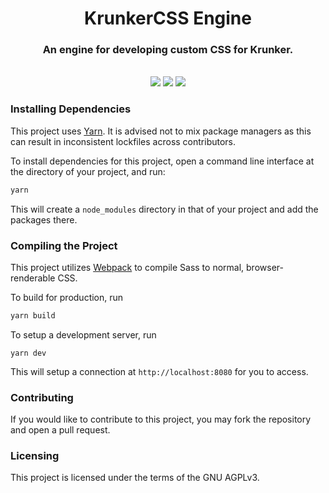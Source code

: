 <h1 align="center">KrunkerCSS Engine</h1>

<h3 align="center">An engine for developing custom CSS for Krunker.</h3>
<br>

<div align="center">
    <img src="https://img.shields.io/github/v/release/DamienVesper/KrunkerCSSEngine?style=for-the-badge&color=d442f5b">
    <img src="https://img.shields.io/github/contributors/DamienVesper/KrunkerCSSEngine?style=for-the-badge&color=d442f5">
    <img src="https://img.shields.io/github/languages/code-size/DamienVesper/KrunkerCSSEngine?style=for-the-badge&color=d442f5">
</div>

### Installing Dependencies
This project uses [Yarn](https://yarnpkg.com). It is advised not to mix package managers as this can result in inconsistent lockfiles across contributors.

To install dependencies for this project, open a command line interface at the directory of your project, and run:
```sh
yarn
```

This will create a `node_modules` directory in that of your project and add the packages there.

### Compiling the Project
This project utilizes [Webpack](https://webpack.js.org) to compile Sass to normal, browser-renderable CSS.

To build for production, run
```sh
yarn build
``` 

To setup a development server, run
```
yarn dev
```

This will setup a connection at `http://localhost:8080` for you to access.

### Contributing
If you would like to contribute to this project, you may fork the repository and open a pull request.

### Licensing
This project is licensed under the terms of the GNU AGPLv3.
